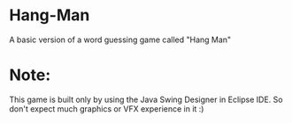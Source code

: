 # Hang-Man
A basic version of a word guessing game called "Hang Man"

# Note:
This game is built only by using the Java Swing Designer in Eclipse IDE. So don't expect much graphics or VFX experience in it :)

